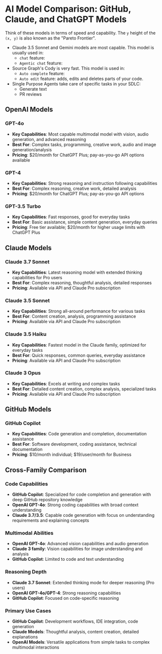 # AI Model Comparison: GitHub, Claude, and ChatGPT Models
Think of these models in terms of speed and capability. The `y` height of the `(x, y)` is also known as the "Pareto Frontier".
- Claude 3.5 Sonnet and Gemini models are most capable. This model is usually used in:
  - `chat` feature:
  - `Agentic chat` feature:
- Source Graph's Cody is very fast. This model is used in:
  - `Auto complete` feature:
  - `Auto edit` feature: adds, edits and deletes parts of your code.
- Single Purpose Agents take care of specific tasks in your SDLC:
  - Generate text
  - PR reviews

## OpenAI Models

### GPT-4o
- **Key Capabilities**: Most capable multimodal model with vision, audio generation, and advanced reasoning
- **Best For**: Complex tasks, programming, creative work, audio and image generation/analysis
- **Pricing**: $20/month for ChatGPT Plus; pay-as-you-go API options available

### GPT-4
- **Key Capabilities**: Strong reasoning and instruction following capabilities
- **Best For**: Complex reasoning, creative work, detailed analysis
- **Pricing**: $20/month for ChatGPT Plus; pay-as-you-go API options

### GPT-3.5 Turbo
- **Key Capabilities**: Fast responses, good for everyday tasks
- **Best For**: Basic assistance, simple content generation, everyday queries
- **Pricing**: Free tier available; $20/month for higher usage limits with ChatGPT Plus

## Claude Models

### Claude 3.7 Sonnet
- **Key Capabilities**: Latest reasoning model with extended thinking capabilities for Pro users
- **Best For**: Complex reasoning, thoughtful analysis, detailed responses
- **Pricing**: Available via API and Claude Pro subscription

### Claude 3.5 Sonnet
- **Key Capabilities**: Strong all-around performance for various tasks
- **Best For**: Content creation, analysis, programming assistance
- **Pricing**: Available via API and Claude Pro subscription

### Claude 3.5 Haiku
- **Key Capabilities**: Fastest model in the Claude family, optimized for everyday tasks
- **Best For**: Quick responses, common queries, everyday assistance
- **Pricing**: Available via API and Claude Pro subscription

### Claude 3 Opus
- **Key Capabilities**: Excels at writing and complex tasks
- **Best For**: Detailed content creation, complex analysis, specialized tasks
- **Pricing**: Available via API and Claude Pro subscription

## GitHub Models

### GitHub Copilot
- **Key Capabilities**: Code generation and completion, documentation assistance
- **Best For**: Software development, coding assistance, technical documentation
- **Pricing**: $10/month individual; $19/user/month for Business

## Cross-Family Comparison

### Code Capabilities
- **GitHub Copilot**: Specialized for code completion and generation with deep GitHub repository knowledge
- **OpenAI GPT-4o**: Strong coding capabilities with broad context understanding
- **Claude 3.7/3.5**: Capable code generation with focus on understanding requirements and explaining concepts

### Multimodal Abilities
- **OpenAI GPT-4o**: Advanced vision capabilities and audio generation
- **Claude 3 family**: Vision capabilities for image understanding and analysis
- **GitHub Copilot**: Limited to code and text understanding

### Reasoning Depth
- **Claude 3.7 Sonnet**: Extended thinking mode for deeper reasoning (Pro users)
- **OpenAI GPT-4o/GPT-4**: Strong reasoning capabilities
- **GitHub Copilot**: Focused on code-specific reasoning

### Primary Use Cases
- **GitHub Copilot**: Development workflows, IDE integration, code generation
- **Claude Models**: Thoughtful analysis, content creation, detailed explanations
- **OpenAI Models**: Versatile applications from simple tasks to complex multimodal interactions
